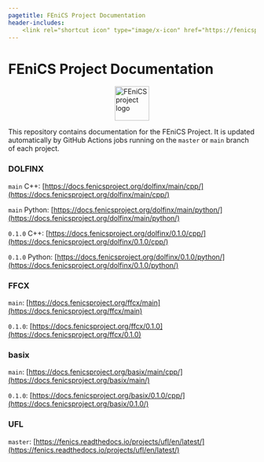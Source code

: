 ```yaml
---
pagetitle: FEniCS Project Documentation
header-includes:
    <link rel="shortcut icon" type="image/x-icon" href="https://fenicsproject.org/favicon.ico"/>
---
```

# FEniCS Project Documentation

<img style="display: block; margin: 0 auto; width: 70px;" src="https://fenicsproject.org/pub/graphics/fenics_logo.svg" alt="FEniCS project logo">

This repository contains documentation for the FEniCS Project.
It is updated automatically by GitHub Actions jobs running on
the `master` or `main` branch of each project.

### DOLFINX
`main` C++: [https://docs.fenicsproject.org/dolfinx/main/cpp/](https://docs.fenicsproject.org/dolfinx/main/cpp/)

`main` Python: [https://docs.fenicsproject.org/dolfinx/main/python/](https://docs.fenicsproject.org/dolfinx/main/python/)

`0.1.0` C++: [https://docs.fenicsproject.org/dolfinx/0.1.0/cpp/](https://docs.fenicsproject.org/dolfinx/0.1.0/cpp/)

`0.1.0` Python: [https://docs.fenicsproject.org/dolfinx/0.1.0/python/](https://docs.fenicsproject.org/dolfinx/0.1.0/python/)

### FFCX
`main`: [https://docs.fenicsproject.org/ffcx/main](https://docs.fenicsproject.org/ffcx/main)

`0.1.0`: [https://docs.fenicsproject.org/ffcx/0.1.0](https://docs.fenicsproject.org/ffcx/0.1.0)

### basix
`main`: [https://docs.fenicsproject.org/basix/main/cpp/](https://docs.fenicsproject.org/basix/main/)

`0.1.0`: [https://docs.fenicsproject.org/basix/0.1.0/cpp/](https://docs.fenicsproject.org/basix/0.1.0/)

### UFL
`master`: [https://fenics.readthedocs.io/projects/ufl/en/latest/](https://fenics.readthedocs.io/projects/ufl/en/latest/)
